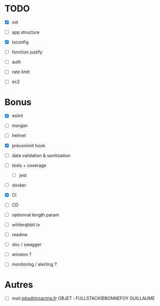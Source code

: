 # TODO

- [x] init
- [ ] app structure
- [x] tsconfig
- [ ] fonction justify
- [ ] auth
- [ ] rate limit
- [ ] ec2


# Bonus

- [x] eslint
- [ ] morgan
- [ ] helmet
- [x] precommit hook
- [ ] data validation & sanitization
- [ ] tests + coverage
    - [ ] jest
- [ ] docker
- [x] CI
- [ ] CD
- [ ] optionnal length param
- [ ] whiterqbbit.io
- [ ] readme
- [ ] doc / swagger
- [ ] winston ?
- [ ] monitoring / alerting ?


# Autres

- [ ] mail jobs@tictactrip.fr    OBJET : FULLSTACK@BONNEFOY GUILLAUME